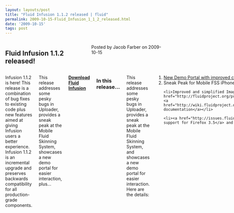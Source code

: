 ```yaml
---
layout: layouts/post
title: "Fluid Infusion 1.1.2 released | fluid"
permalink: 2009-10-15-Fluid_Infusion_1_1_2_released.html
date: '2009-10-15'
tags: post
---
```

<section class="row">
                <div class="medium-6 columns">
                    <h2 class="fluid-web-emphasized-text">Fluid Infusion 1.1.2 released!</h2>
                    <p class="fluid-web-news-post-meta">
                        Posted by Jacob Farber on 2009-10-15
                    </p>
                </div>
                <div class="medium-6 columns">
                    <p>Infusion 1.1.2 is here! This release is a combination of bug fixes to existing code plus new features aimed at giving Infusion users a better experience. Infusion 1.1.2 is an incremental upgrade and preserves backwards compatibility for all production-grade components.</p>
<p>This release addresses some pesky bugs in Uploader, provides a sneak peak at the Mobile Fluid Skinning System, showcases a new demo portal for easier interaction, plus...</p>
<p><strong> <a href="https://github.com/fluid-project/infusion">Download Fluid Infusion</a> </strong></p>
<h3>In this release...</h3>

<p>This release addresses some pesky bugs in Uploader, provides a sneak peak at the Mobile Fluid Skinning System, and showcases a new demo portal for easier interaction.  Here are the details:</p>
<ol>

   <li><a href="http://build.fluidproject.org/infusion/demos/">New Demo Portal with improved component demos</a></li>

   <li>Sneak Peak for Mobile FSS iPhone theme</li>

    <li>Improved and simplified Image Reorderer <a href="http://fluidproject.org/products/infusion/infusion-demos/">examples </a> <a href="http://wiki.fluidproject.org/display/fluid/Image+Reorderer+Tutorial">and documentation</a></li>

    <li><a href="http://issues.fluidproject.org/browse/FLUID-3196">Uploader support for Firefox 3.5</a> and improved experience for Internet Explorer</li>
 </ol>
<p>See our <a href="http://issues.fluidproject.org/secure/IssueNavigator.jspa?requestId=10272&tempMax=1000">complete list of Known Issues</a> for more information</p>
<h3>What is Fluid Infusion?</h3>

<p>Fluid Infusion is an application framework for building usable and accessible user interfaces with JavaScript. Built on top of jQuery, Infusion takes a different approach to client-side development. At heart, Infusion is an open architecture designed to put you back in control of your application’s user experience. It includes a growing collection of UI components—reusable interactions that go deeper than most widgets. Created by a community of developers and interaction designers, Infusion components are built from the ground up with accessibility in mind. All of our designs can be used with assistive technologies, are fully controllable with the keyboard, and can be transformed to suit your users’ personal needs.</p>
<p>Fluid Infusion includes a collection of our UI components, tutorials to help you get started, solid APIs to help you dive in, and the community to lend a hand.</p>
                </div>
            </section>
